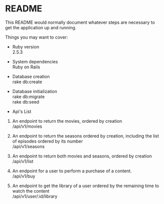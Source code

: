 
# README

This README would normally document whatever steps are necessary to get the
application up and running.

Things you may want to cover:

* Ruby version<br /> 
2.5.3

* System dependencies<br /> 
Ruby on Rails

* Database creation<br /> 
rake db:create

* Database initialization<br /> 
rake db:migrate<br /> 
rake db:seed<br /> 

* Api's List<br/>
1. An endpoint to return the movies, ordered by creation<br/>
			/api/v1/movies <br/>
      
2. An endpoint to return the seasons ordered by creation, including the list of episodes ordered by its number<br/>
			/api/v1/seasons <br/>
      
3. An endpoint to return both movies and seasons, ordered by creation<br/>
			/api/v1/list <br/>

4. An endpoint for a user to perform a purchase of a content.<br/>
			/api/v1/buy <br/>

5. An endpoint to get the library of a user ordered by the remaining time to watch the content<br/>
			/api/v1/user/:id/library <br/>
